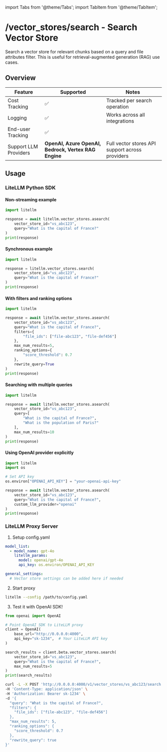 import Tabs from '@theme/Tabs';
import TabItem from '@theme/TabItem';

# /vector_stores/search - Search Vector Store

Search a vector store for relevant chunks based on a query and file attributes filter. This is useful for retrieval-augmented generation (RAG) use cases.

## Overview

| Feature | Supported | Notes |
|---------|-----------|-------|
| Cost Tracking | ✅ | Tracked per search operation |
| Logging | ✅ | Works across all integrations |
| End-user Tracking | ✅ | |
| Support LLM Providers | **OpenAI, Azure OpenAI, Bedrock, Vertex RAG Engine** | Full vector stores API support across providers |

## Usage

### LiteLLM Python SDK

<Tabs>
<TabItem value="basic" label="Basic Usage">

#### Non-streaming example
```python showLineNumbers title="Search Vector Store - Basic"
import litellm

response = await litellm.vector_stores.asearch(
    vector_store_id="vs_abc123",
    query="What is the capital of France?"
)
print(response)
```

#### Synchronous example
```python showLineNumbers title="Search Vector Store - Sync"
import litellm

response = litellm.vector_stores.search(
    vector_store_id="vs_abc123",
    query="What is the capital of France?"
)
print(response)
```

</TabItem>

<TabItem value="advanced" label="Advanced Configuration">

#### With filters and ranking options
```python showLineNumbers title="Search Vector Store - Advanced"
import litellm

response = await litellm.vector_stores.asearch(
    vector_store_id="vs_abc123",
    query="What is the capital of France?",
    filters={
        "file_ids": ["file-abc123", "file-def456"]
    },
    max_num_results=5,
    ranking_options={
        "score_threshold": 0.7
    },
    rewrite_query=True
)
print(response)
```

</TabItem>

<TabItem value="multiple-queries" label="Multiple Queries">

#### Searching with multiple queries
```python showLineNumbers title="Search Vector Store - Multiple Queries"
import litellm

response = await litellm.vector_stores.asearch(
    vector_store_id="vs_abc123",
    query=[
        "What is the capital of France?",
        "What is the population of Paris?"
    ],
    max_num_results=10
)
print(response)
```

</TabItem>

<TabItem value="openai-provider" label="OpenAI Provider">

#### Using OpenAI provider explicitly
```python showLineNumbers title="Search Vector Store - OpenAI Provider"
import litellm
import os

# Set API key
os.environ["OPENAI_API_KEY"] = "your-openai-api-key"

response = await litellm.vector_stores.asearch(
    vector_store_id="vs_abc123",
    query="What is the capital of France?",
    custom_llm_provider="openai"
)
print(response)
```

</TabItem>
</Tabs>

### LiteLLM Proxy Server

<Tabs>
<TabItem value="proxy-setup" label="Setup & Usage">

1. Setup config.yaml

```yaml
model_list:
  - model_name: gpt-4o
    litellm_params:
      model: openai/gpt-4o
      api_key: os.environ/OPENAI_API_KEY

general_settings:
  # Vector store settings can be added here if needed
```

2. Start proxy 

```bash
litellm --config /path/to/config.yaml
```

3. Test it with OpenAI SDK!

```python showLineNumbers title="OpenAI SDK via LiteLLM Proxy"
from openai import OpenAI

# Point OpenAI SDK to LiteLLM proxy
client = OpenAI(
    base_url="http://0.0.0.0:4000",
    api_key="sk-1234",  # Your LiteLLM API key
)

search_results = client.beta.vector_stores.search(
    vector_store_id="vs_abc123",
    query="What is the capital of France?",
    max_num_results=5
)
print(search_results)
```

</TabItem>

<TabItem value="curl-proxy" label="curl">

```bash showLineNumbers title="Search Vector Store via curl"
curl -L -X POST 'http://0.0.0.0:4000/v1/vector_stores/vs_abc123/search' \
-H 'Content-Type: application/json' \
-H 'Authorization: Bearer sk-1234' \
-d '{
  "query": "What is the capital of France?",
  "filters": {
    "file_ids": ["file-abc123", "file-def456"]
  },
  "max_num_results": 5,
  "ranking_options": {
    "score_threshold": 0.7
  },
  "rewrite_query": true
}'
```

</TabItem>
</Tabs>

